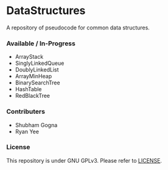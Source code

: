 # DataStructures
A repository of pseudocode for common data structures.

### Available / In-Progress
- ArrayStack
- SinglyLinkedQueue
- DoublyLinkedList
- ArrayMinHeap
- BinarySearchTree
- HashTable
- RedBlackTree

### Contributers
- Shubham Gogna
- Ryan Yee

### License
This repository is under GNU GPLv3. Please refer to [LICENSE](https://github.com/s-gogna/DataStructures/blob/master/LICENSE).
